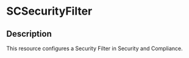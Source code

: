 # SCSecurityFilter

## Description

This resource configures a Security Filter in Security and Compliance.
